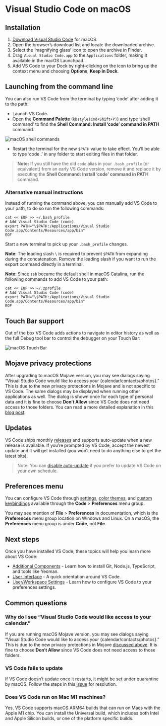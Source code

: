 Visual Studio Code on macOS
===========================

Installation
------------

1.  [Download Visual Studio Code](https://go.microsoft.com/fwlink/?LinkID=534106) for macOS.
2.  Open the browser’s download list and locate the downloaded archive.
3.  Select the ‘magnifying glass’ icon to open the archive in Finder.
4.  Drag `Visual Studio Code.app` to the `Applications` folder, making it available in the macOS Launchpad.
5.  Add VS Code to your Dock by right-clicking on the icon to bring up the context menu and choosing **Options**, **Keep in Dock**.

Launching from the command line
-------------------------------

You can also run VS Code from the terminal by typing ‘code’ after adding it to the path:

-   Launch VS Code.
-   Open the **Command Palette** (`kbstyle(Cmd+Shift+P)`) and type ‘shell command’ to find the **Shell Command: Install ‘code’ command in PATH** command.

![macOS shell commands](images/mac/shell-command.png)

-   Restart the terminal for the new `$PATH` value to take effect. You’ll be able to type ‘code .’ in any folder to start editing files in that folder.

> **Note:** If you still have the old `code` alias in your `.bash_profile` (or equivalent) from an early VS Code version, remove it and replace it by executing the **Shell Command: Install ‘code’ command in PATH** command.

### Alternative manual instructions

Instead of running the command above, you can manually add VS Code to your path, to do so run the following commands:

    cat << EOF >> ~/.bash_profile
    # Add Visual Studio Code (code)
    export PATH="\$PATH:/Applications/Visual Studio Code.app/Contents/Resources/app/bin"
    EOF

Start a new terminal to pick up your `.bash_profile` changes.

**Note**: The leading slash `\` is required to prevent `$PATH` from expanding during the concatenation. Remove the leading slash if you want to run the export command directly in a terminal.

**Note**: Since `zsh` became the default shell in macOS Catalina, run the following commands to add VS Code to your path:

    cat << EOF >> ~/.zprofile
    # Add Visual Studio Code (code)
    export PATH="\$PATH:/Applications/Visual Studio Code.app/Contents/Resources/app/bin"
    EOF

Touch Bar support
-----------------

Out of the box VS Code adds actions to navigate in editor history as well as the full Debug tool bar to control the debugger on your Touch Bar:

![macOS Touch Bar](images/mac/touchbar.gif)

Mojave privacy protections
--------------------------

After upgrading to macOS Mojave version, you may see dialogs saying “Visual Studio Code would like to access your {calendar/contacts/photos}.” This is due to the new privacy protections in Mojave and is not specific to VS Code. The same dialogs may be displayed when running other applications as well. The dialog is shown once for each type of personal data and it is fine to choose **Don’t Allow** since VS Code does not need access to those folders. You can read a more detailed explanation in this [blog post](https://discuss.atom.io/t/why-does-macos-say-that-atom-wants-to-access-my-calendar-contacts-photos-etc).

Updates
-------

VS Code ships monthly [releases](/updates) and supports auto-update when a new release is available. If you’re prompted by VS Code, accept the newest update and it will get installed (you won’t need to do anything else to get the latest bits).

> Note: You can [disable auto-update](/docs/supporting/faq.md#how-do-i-opt-out-of-vs-code-autoupdates) if you prefer to update VS Code on your own schedule.

Preferences menu
----------------

You can configure VS Code through [settings](/docs/getstarted/settings.md), [color themes](/docs/getstarted/themes.md), and [custom keybindings](/docs/getstarted/keybindings.md) available through the **Code** &gt; **Preferences** menu group.

You may see mention of **File** &gt; **Preferences** in documentation, which is the **Preferences** menu group location on Windows and Linux. On a macOS, the **Preferences** menu group is under **Code**, not **File**.

Next steps
----------

Once you have installed VS Code, these topics will help you learn more about VS Code:

-   [Additional Components](/docs/setup/additional-components.md) - Learn how to install Git, Node.js, TypeScript, and tools like Yeoman.
-   [User Interface](/docs/getstarted/userinterface.md) - A quick orientation around VS Code.
-   [User/Workspace Settings](/docs/getstarted/settings.md) - Learn how to configure VS Code to your preferences settings.

Common questions
----------------

### Why do I see “Visual Studio Code would like access to your calendar.”

If you are running macOS Mojave version, you may see dialogs saying “Visual Studio Code would like to access your {calendar/contacts/photos}.” This is due to the new privacy protections in Mojave [discussed above](#mojave-privacy-protections). It is fine to choose **Don’t Allow** since VS Code does not need access to those folders.

### VS Code fails to update

If VS Code doesn’t update once it restarts, it might be set under quarantine by macOS. Follow the steps in this [issue](https://github.com/microsoft/vscode/issues/7426#issuecomment-425093469) for resolution.

### Does VS Code run on Mac M1 machines?

Yes, VS Code supports macOS ARM64 builds that can run on Macs with the Apple M1 chip. You can install the Universal build, which includes both Intel and Apple Silicon builds, or one of the platform specific builds.
